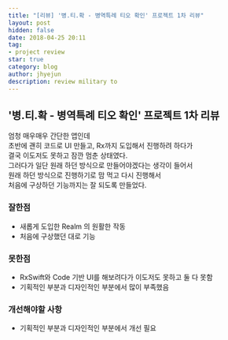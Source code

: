 ```yaml
---
title: "[리뷰] '병.티.확 - 병역특례 티오 확인' 프로젝트 1차 리뷰"
layout: post
hidden: false
date: 2018-04-25 20:11
tag:
- project review
star: true
category: blog
author: jhyejun
description: review military to
---
```


## '병.티.확 - 병역특례 티오 확인' 프로젝트 1차 리뷰
엄청 매우매우 간단한 앱인데<br>
초반에 괜히 코드로 UI 만들고, Rx까지 도입해서 진행하려 하다가<br>
결국 이도저도 못하고 잠깐 멈춘 상태였다.<br>
그러다가 일단 원래 하던 방식으로 만들어야겠다는 생각이 들어서<br>
원래 하던 방식으로 진행하기로 맘 먹고 다시 진행해서<br>
처음에 구상하던 기능까지는 잘 되도록 만들었다.<br>

### 잘한점
- 새롭게 도입한 Realm 의 원활한 작동
- 처음에 구상했던 대로 기능

### 못한점
- RxSwift와 Code 기반 UI를 해보려다가 이도저도 못하고 둘 다 못함
- 기획적인 부분과 디자인적인 부분에서 많이 부족했음

### 개선해야할 사항
- 기획적인 부분과 디자인적인 부분에서 개선 필요
